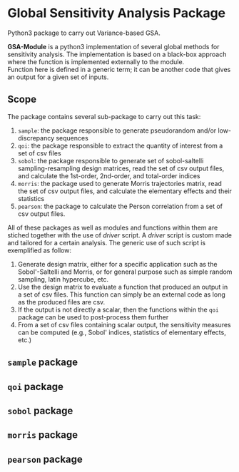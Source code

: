 # Global Sensitivity Analysis Package

Python3 package to carry out Variance-based GSA.

**GSA-Module** is a python3 implementation of several global methods for 
sensitivity analysis.
The implementation is based on a black-box approach where the function 
is implemented externally to the module.  
Function here is defined in a generic term; it can be another code that 
gives an output for a given set of inputs.

## Scope
 
The package contains several sub-package to carry out this task:

1. `sample`: the package responsible to generate pseudorandom and/or
  low-discrepancy sequences
2. `qoi`: the package responsible to extract the quantity of interest 
  from a set of csv files
3. `sobol`: the package responsible to generate set of sobol-saltelli 
  sampling-resampling design matrices, read the set of csv output files,
  and calculate the 1st-order, 2nd-order, and total-order indices
4. `morris`: the package used to generate Morris trajectories matrix, read 
  the set of csv output files, and calculate the elementary effects and their
  statistics
5. `pearson`: the package to calculate the Person correlation from a set of csv 
  output files.
 
All of these packages as well as modules and functions within them are stiched
together with the use of *driver* script. 
A *driver* script is custom made and tailored for a certain analysis. 
The generic use of such script is exemplified as follow:
 
1. Generate design matrix, either for a specific application such as the 
  Sobol'-Saltelli and Morris, or for general purpose such as simple random
  sampling, latin hypercube, etc.
2. Use the design matrix to evaluate a function that produced an output in 
  a set of csv files. This function can simply be an external code as long 
  as the produced files are csv.
3. If the output is not directly a scalar, then the functions within the 
  `qoi` package can be used to post-process them further
4. From a set of csv files containing scalar output, the sensitivity measures
  can be computed (e.g., Sobol' indices, statistics of elementary effects, etc.)
 
 ## `sample` package
 
 ## `qoi` package
 
 ## `sobol` package
 
 ## `morris` package
 
 ## `pearson` package